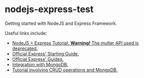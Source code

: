 # nodejs-express-test
Getting started with NodeJS and Express Framework.

Useful links include:
- [NodeJS + Express Tutorial. **Warning!** The multer API used is deprecated.](https://www.tutorialspoint.com/nodejs/nodejs_express_framework.htm)
- [Official Express' Starting Guide.](https://expressjs.com/en/starter/hello-world.html)
- [Official Express' Guides.](http://expressjs.com/en/guide/routing.html)
- [Integration with MongoDB.](http://expressjs.com/en/guide/database-integration.html#mongo)
- [Tutorial involving CRUD operations and MongoDB.](https://zellwk.com/blog/crud-express-mongodb/)